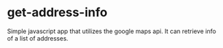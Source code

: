 # get-address-info
Simple javascript app that utilizes the google maps api. It can retrieve info of a list of addresses.

